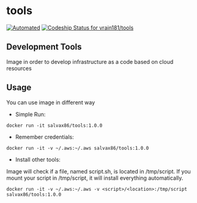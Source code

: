 tools
===

[![Automated](https://img.shields.io/docker/automated/salvax86/tools.svg?style=plastic)](https://cloud.docker.com/repository/docker/salvax86/tools)
[![Codeship Status for vrain181/tools](https://app.codeship.com/projects/1e6d8f90-db99-0137-f27e-5e8489b72046/status?branch=master)](https://app.codeship.com/projects/371433)

Development Tools
---

Image in order to develop infrastructure as a code based on cloud resources


Usage
---

You can use image in different way

* Simple Run:

```
docker run -it salvax86/tools:1.0.0
```

* Remember credentials:

```
docker run -it -v ~/.aws:~/.aws salvax86/tools:1.0.0
```

* Install other tools:

Image will check if a file, named script.sh, is located in /tmp/script. If you mount your script in /tmp/script, it will
install everything automatically. 

```
docker run -it -v ~/.aws:~/.aws -v <script>/<location>:/tmp/script salvax86/tools:1.0.0
```
